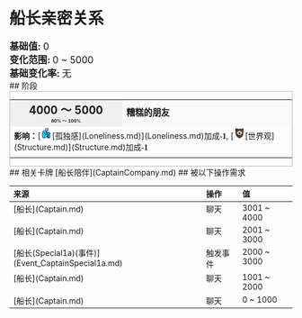 # 船长亲密关系  
  
<div style="font-size:1.2em"><b>基础值: </b> 0 </div>  
<div style="font-size:1.2em"><b>变化范围: </b> 0 ~ 5000 </div>  
<div style="font-size:1.2em"><b>基础变化率: </b> 无 </div>  
## 阶段  
<div  style="border:1px solid #BBB"><table><tr style="height:2em;"><td style="background-color:#F0F0F0;text-align:center;width:180px;font-size:1.4em;font-weight:bold;vertical-align:middle;"><div>4000 ～ 5000<div><div style="font-size:0.4em">80% ～ 100%</div></td><td colspan=2 style="font-size:1.1em;vertical-align:middle;background-color:#F9F9F9;"><div><b>糟糕的朋友</b></div><div style="font-size:0.8em;padding-top:4px;"></div></td></tr><tr><td colspan=2><b>影响：</b>[<div style="width:20px;display:inline-block;text-align:center"><img decoding="async" src="../wiki/Sprite/Loneliness.png" href="a.md" style="max-width:20px;max-height:20px;"></div>[孤独感](Loneliness.md)](Loneliness.md)加成<span style="font-family:ui-monospace"><b>-1</b></span>, [<div style="width:20px;display:inline-block;text-align:center"><img decoding="async" src="../wiki/Sprite/Structure.png" href="a.md" style="max-width:20px;max-height:20px;"></div>[世界观](Structure.md)](Structure.md)加成<span style="font-family:ui-monospace"><b>-1</b></span></td></tr><tr><td colspan=2></td></tr></table></div>  
## 相关卡牌  
[船长陪伴](CaptainCompany.md)  
## 被以下操作需求  
<style>
        .table1469 th,td{
            text-align:left;
            vertical-align:top;
        }
        </style><table class="table table-bordered table1469" data-toggle="table"  ><thead style=""><tr ><th  style=""  >来源</th><th  style=""  >操作</th><th  style=""  >值</th></tr></thead><tr ><td  style=""  >[船长](Captain.md)</td><td  style=""  >聊天</td><td  style=""  >3001 ~ 4000</td></tr><tr ><td  style=""  >[船长](Captain.md)</td><td  style=""  >聊天</td><td  style=""  >2001 ~ 3000</td></tr><tr ><td  style=""  >[船长(Special1a)(事件)](Event_CaptainSpecial1a.md)</td><td  style=""  >触发事件</td><td  style=""  >2000 ~ 3000</td></tr><tr ><td  style=""  >[船长](Captain.md)</td><td  style=""  >聊天</td><td  style=""  >1001 ~ 2000</td></tr><tr ><td  style=""  >[船长](Captain.md)</td><td  style=""  >聊天</td><td  style=""  >0 ~ 1000</td></tr></tbody></table>  
  


<script>document.title="船长亲密关系 - 卡牌生存百科 Card Survival Wiki";</script>